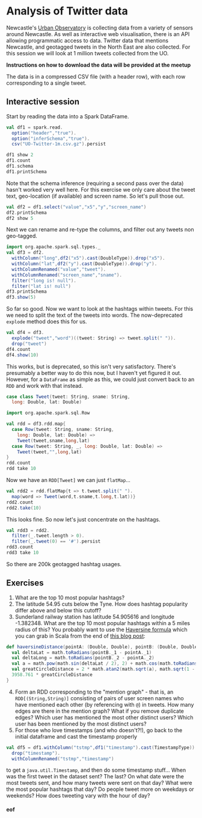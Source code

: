 # Analysis of Twitter data

Newcastle's [Urban Observatory](https://research.ncl.ac.uk/urbanobservatory/) is collecting data from a variety of sensors around Newcastle. As well as interactive web visualisation, there is an API allowing programmatic access to data. Twitter data that mentions Newcastle, and geotagged tweets in the North East are also collected. For this session we will look at 1 million tweets collected from the UO.

**Instructions on how to download the data will be provided at the meetup**

The data is in a compressed CSV file (with a header row), with each row corresponding to a single tweet.

## Interactive session

Start by reading the data into a Spark DataFrame.

```scala
val df1 = spark.read.
  option("header","true").
  option("inferSchema","true").
  csv("UO-Twitter-1m.csv.gz").persist

df1 show 2
df1.count
df1.schema
df1.printSchema
```
Note that the schema inference (requiring a second pass over the data) hasn't worked very well here. For this exercise we only care about the tweet text, geo-location (if available) and screen name. So let's pull those out.
```scala
val df2 = df1.select("value","x5","y","screen_name")
df2.printSchema
df2 show 5 
```
Next we can rename and re-type the columns, and filter out any tweets non geo-tagged.
```scala
import org.apache.spark.sql.types._
val df3 = df2.
  withColumn("long",df2("x5").cast(DoubleType)).drop("x5").
  withColumn("lat",df2("y").cast(DoubleType)).drop("y").
  withColumnRenamed("value","tweet").
  withColumnRenamed("screen_name","sname").
  filter("long is! null").
  filter("lat is! null")
df3.printSchema
df3.show(5)
```
So far so good. Now we want to look at the hashtags within tweets. For this we need to split the text of the tweets into words. The now-deprecated `explode` method does this for us.
```scala
val df4 = df3.
  explode("tweet","word")((tweet: String) => tweet.split(" ")).
  drop("tweet")
df4.count
df4.show(10)
```
This works, but is deprecated, so this isn't very satisfactory. There's presumably a better way to do this now, but I haven't yet figured it out. However, for a `DataFrame` as simple as this, we could just convert back to an `RDD` and work with that instead.
```scala
case class Tweet(tweet: String, sname: String,
  long: Double, lat: Double)

import org.apache.spark.sql.Row

val rdd = df3.rdd.map{
  case Row(tweet: String, sname: String,
    long: Double, lat: Double) =>
    Tweet(tweet,sname,long,lat)
  case Row(tweet: String, _, long: Double, lat: Double) =>
    Tweet(tweet,"",long,lat)
}
rdd.count
rdd take 10
```
Now we have an `RDD[Tweet]` we can just `flatMap`...
```scala
val rdd2 = rdd.flatMap{t => t.tweet.split(" ").
  map(word => Tweet(word,t.sname,t.long,t.lat))}
rdd2.count
rdd2.take(10)
```
This looks fine. So now let's just concentrate on the hashtags.
```scala
val rdd3 = rdd2.
  filter(_.tweet.length > 0).
  filter(_.tweet(0) == '#').persist
rdd3.count
rdd3 take 10
```
So there are 200k geotagged hashtag usages.

## Exercises

1. What are the top 10 most popular hashtags?
2. The latitude 54.95 cuts below the Tyne. How does hashtag popularity differ above and below this cutoff?
3. Sunderland railway station has latitude 54.905616 and longitude -1.382348. What are the top 10 most popular hashtags within a 5 miles radius of this? You probably want to use the [Haversine formula](https://en.wikipedia.org/wiki/Haversine_formula) which you can grab in Scala from the end of [this blog post](https://davidkeen.com/blog/2013/10/calculating-distance-with-scalas-foldleft/):
```scala
def haversineDistance(pointA: (Double, Double), pointB: (Double, Double) = (54.905616,-1.382348)): Double = {
  val deltaLat = math.toRadians(pointB._1 - pointA._1)
  val deltaLong = math.toRadians(pointB._2 - pointA._2)
  val a = math.pow(math.sin(deltaLat / 2), 2) + math.cos(math.toRadians(pointA._1)) * math.cos(math.toRadians(pointB._1)) * math.pow(math.sin(deltaLong / 2), 2)
  val greatCircleDistance = 2 * math.atan2(math.sqrt(a), math.sqrt(1 - a))
  3958.761 * greatCircleDistance
}
```
4. Form an RDD corresponding to the "mention graph" - that is, an `RDD[(String,String)]` consisting of pairs of user screen names who have mentioned each other (by referencing with `@`) in tweets. How many edges are there in the mention graph? What if you remove duplicate edges? Which user has mentioned the most other distinct users? Which user has been mentioned by the most distinct users?
5. For those who love timestamps (and who doesn't?!), go back to the initial dataframe and cast the timestamp properly
```scala
val df5 = df1.withColumn("tstmp",df1("timestamp").cast(TimestampType)).
  drop("timestamp").
  withColumnRenamed("tstmp","timestamp")
```
to get a `java.util.Timestamp`, and then do some timestamp stuff... When was the first tweet in the dataset sent? The last? On what date were the most tweets sent, and how many tweets were sent on that day? What were the most popular hashtags that day? Do people tweet more on weekdays or weekends? How does tweeting vary with the hour of day?

#### eof

